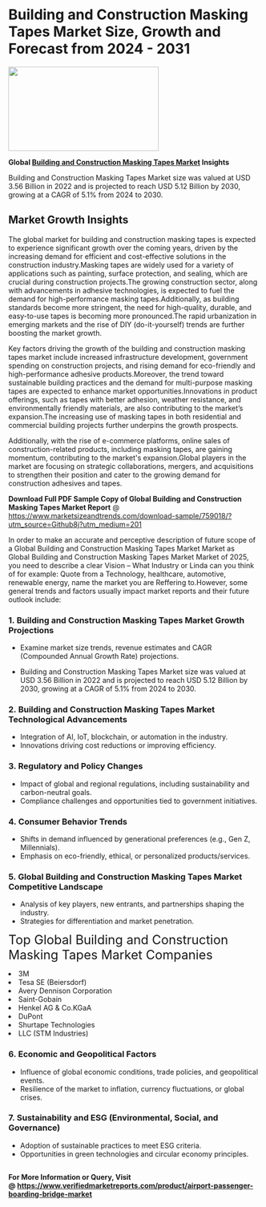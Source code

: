 <H1>Building and Construction Masking Tapes Market Size, Growth and Forecast from 2024 - 2031</H1><img class="aligncenter size-medium wp-image-584254" src="https://thirdeyenews.in/wp-content/uploads/2024/09/Global-Market-Research-300x168.jpeg" alt="" width="300" height="168" /><p><strong>Global&nbsp;<a href="https://www.marketsizeandtrends.com/download-sample/759018/?utm_source=Github8j?utm_medium=201">Building and Construction Masking Tapes Market</a> Insights</strong></p><p>Building and Construction Masking Tapes Market size was valued at USD 3.56 Billion in 2022 and is projected to reach USD 5.12 Billion by 2030, growing at a CAGR of 5.1% from 2024 to 2030.</p><p><h2>Market Growth Insights</h2> <p>The global market for building and construction masking tapes is expected to experience significant growth over the coming years, driven by the increasing demand for efficient and cost-effective solutions in the construction industry.Masking tapes are widely used for a variety of applications such as painting, surface protection, and sealing, which are crucial during construction projects.The growing construction sector, along with advancements in adhesive technologies, is expected to fuel the demand for high-performance masking tapes.Additionally, as building standards become more stringent, the need for high-quality, durable, and easy-to-use tapes is becoming more pronounced.The rapid urbanization in emerging markets and the rise of DIY (do-it-yourself) trends are further boosting the market growth.<br></p> <p>Key factors driving the growth of the building and construction masking tapes market include increased infrastructure development, government spending on construction projects, and rising demand for eco-friendly and high-performance adhesive products.Moreover, the trend toward sustainable building practices and the demand for multi-purpose masking tapes are expected to enhance market opportunities.Innovations in product offerings, such as tapes with better adhesion, weather resistance, and environmentally friendly materials, are also contributing to the market’s expansion.The increasing use of masking tapes in both residential and commercial building projects further underpins the growth prospects.<p>Additionally, with the rise of e-commerce platforms, online sales of construction-related products, including masking tapes, are gaining momentum, contributing to the market's expansion.Global players in the market are focusing on strategic collaborations, mergers, and acquisitions to strengthen their position and cater to the growing demand for construction adhesives and tapes.<br></p><p><span class=""><strong>Download Full PDF Sample Copy of Global Building and Construction Masking Tapes Market Report</strong> @ <a href="https://www.marketsizeandtrends.com/download-sample/759018/?utm_source=Github8j?utm_medium=201" target="_blank">https://www.marketsizeandtrends.com/download-sample/759018/?utm_source=Github8j?utm_medium=201</a></span></p><p>In order to make an accurate and perceptive description of future scope of a Global&nbsp;Building and Construction Masking Tapes Market Market as Global&nbsp;Building and Construction Masking Tapes Market Market of 2025, you need to describe a clear Vision &ndash; What Industry or Linda can you think of for example: Quote from a Technology, healthcare, automotive, renewable energy, name the market you are Reffering to.However, some general trends and factors usually impact market reports and their future outlook include:</p><h3>1.&nbsp;<strong>Building and Construction Masking Tapes Market Growth Projections</strong></h3><ul><li>Examine market size trends, revenue estimates and CAGR (Compounded Annual Growth Rate) projections.</li><li><p>Building and Construction Masking Tapes Market size was valued at USD 3.56 Billion in 2022 and is projected to reach USD 5.12 Billion by 2030, growing at a CAGR of 5.1% from 2024 to 2030.</p></li></ul><h3>2.&nbsp;<strong>Building and Construction Masking Tapes Market Technological Advancements</strong></h3><ul><li>Integration of AI, IoT, blockchain, or automation in the industry.</li><li>Innovations driving cost reductions or improving efficiency.</li></ul><h3>3.&nbsp;<strong>Regulatory and Policy Changes</strong></h3><ul><li>Impact of global and regional regulations, including sustainability and carbon-neutral goals.</li><li>Compliance challenges and opportunities tied to government initiatives.</li></ul><h3>4.&nbsp;<strong>Consumer Behavior Trends</strong></h3><ul><li>Shifts in demand influenced by generational preferences (e.g., Gen Z, Millennials).</li><li>Emphasis on eco-friendly, ethical, or personalized products/services.</li></ul><h3>5.&nbsp;<strong>Global Building and Construction Masking Tapes Market Competitive Landscape</strong></h3><ul><li>Analysis of key players, new entrants, and partnerships shaping the industry.</li><li>Strategies for differentiation and market penetration.</li></ul><p data-pm-slice="1 1 []"><span style="color: inherit; font-family: inherit; font-size: 25px;">Top Global Building and Construction Masking Tapes Market Companies</span></p><div class="" data-test-id=""><p><li>3M</li><li> Tesa SE (Beiersdorf)</li><li> Avery Dennison Corporation</li><li> Saint-Gobain</li><li> Henkel AG & Co.KGaA</li><li> DuPont</li><li> Shurtape Technologies</li><li> LLC (STM Industries)</li></p></div><h3>6.&nbsp;<strong>Economic and Geopolitical Factors</strong></h3><ul><li>Influence of global economic conditions, trade policies, and geopolitical events.</li><li>Resilience of the market to inflation, currency fluctuations, or global crises.</li></ul><h3>7.&nbsp;<strong>Sustainability and ESG (Environmental, Social, and Governance)</strong></h3><ul><li>Adoption of sustainable practices to meet ESG criteria.</li><li>Opportunities in green technologies and circular economy principles.</li></ul><h2><strong style="font-size: 14px;">For More Information or Query, Visit @&nbsp;</strong><a style="background-color: #ffffff; font-size: 14px;" href="https://www.marketsizeandtrends.com/report/building-and-construction-masking-tapes-market/" target="_blank">https://www.verifiedmarketreports.com/product/airport-passenger-boarding-bridge-market</a></h2>